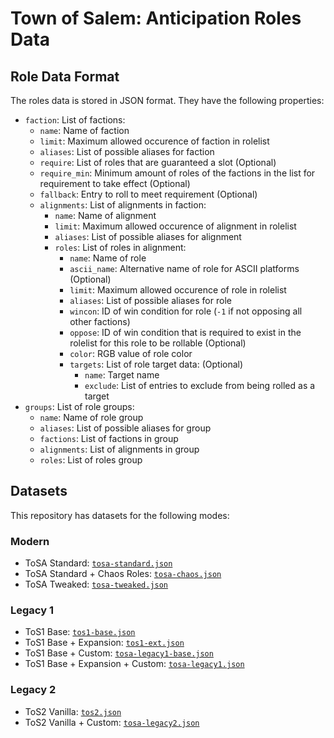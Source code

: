 # Town of Salem: Anticipation Roles Data

## Role Data Format

The roles data is stored in JSON format. They have the following properties:

- `faction`: List of factions:
  - `name`: Name of faction
  - `limit`: Maximum allowed occurence of faction in rolelist
  - `aliases`: List of possible aliases for faction
  - `require`: List of roles that are guaranteed a slot (Optional)
  - `require_min`: Minimum amount of roles of the factions in the list for requirement to take effect (Optional)
  - `fallback`: Entry to roll to meet requirement (Optional)
  - `alignments`: List of alignments in faction:
    - `name`: Name of alignment
    - `limit`: Maximum allowed occurence of alignment in rolelist
    - `aliases`: List of possible aliases for alignment
    - `roles`: List of roles in alignment:
      - `name`: Name of role
      - `ascii_name`: Alternative name of role for ASCII platforms (Optional)
      - `limit`: Maximum allowed occurence of role in rolelist
      - `aliases`: List of possible aliases for role
      - `wincon`: ID of win condition for role (`-1` if not opposing all other factions)
      - `oppose`: ID of win condition that is required to exist in the rolelist for this role to be rollable (Optional)
      - `color`: RGB value of role color
      - `targets`: List of role target data: (Optional)
        - `name`: Target name
        - `exclude`: List of entries to exclude from being rolled as a target
- `groups`: List of role groups:
  - `name`: Name of role group
  - `aliases`: List of possible aliases for group
  - `factions`: List of factions in group
  - `alignments`: List of alignments in group
  - `roles`: List of roles group

## Datasets

This repository has datasets for the following modes:

### Modern

- ToSA Standard: [`tosa-standard.json`](./tosa-standard.json)
- ToSA Standard + Chaos Roles: [`tosa-chaos.json`](./tosa-chaos.json)
- ToSA Tweaked: [`tosa-tweaked.json`](./tosa-tweaked.json)

### Legacy 1

- ToS1 Base: [`tos1-base.json`](./tos1-base.json)
- ToS1 Base + Expansion: [`tos1-ext.json`](./tos1-ext.json)
- ToS1 Base + Custom: [`tosa-legacy1-base.json`](./tosa-legacy1-base.json)
- ToS1 Base + Expansion + Custom: [`tosa-legacy1.json`](./tosa-legacy1.json)

### Legacy 2

- ToS2 Vanilla: [`tos2.json`](./tos2.json)
- ToS2 Vanilla + Custom: [`tosa-legacy2.json`](./tosa-legacy2.json)